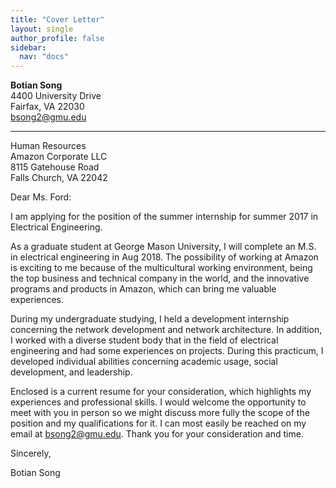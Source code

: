 ```yaml
---
title: "Cover Letter"
layout: single
author_profile: false
sidebar:
  nav: "docs"
---
```

**Botian Song**  
4400 University Drive  
Fairfax, VA 22030  
bsong2@gmu.edu  
***
Human Resources  
Amazon Corporate LLC  
8115 Gatehouse Road  
Falls Church, VA 22042  

Dear Ms. Ford:  

I am applying for the position of the summer internship for summer 2017 in Electrical Engineering.

As a graduate student at George Mason University, I will complete an M.S. in electrical engineering in Aug 2018. The possibility of working at Amazon is exciting to me because of the multicultural working environment, being the top business and technical company in the world, and the innovative programs and products in Amazon, which can bring me valuable experiences.

During my undergraduate studying, I held a development internship concerning the network development and network architecture. In addition, I worked with a diverse student body that in the field of electrical engineering and had some experiences on projects. During this practicum, I developed individual abilities concerning academic usage, social development, and leadership.

Enclosed is a current resume for your consideration, which highlights my experiences and professional skills. I would welcome the opportunity to meet with you in person so we might discuss more fully the scope of the position and my qualifications for it. I can most easily be reached on my email at bsong2@gmu.edu. Thank you for your consideration and time.

Sincerely,  

Botian Song


